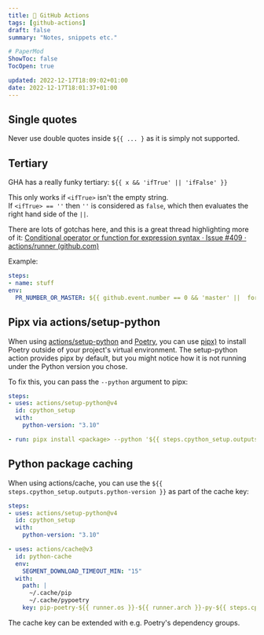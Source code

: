 ```yaml
---
title: 🎸 GitHub Actions
tags: [github-actions]
draft: false
summary: "Notes, snippets etc."

# PaperMod
ShowToc: false
TocOpen: true

updated: 2022-12-17T18:09:02+01:00
date: 2022-12-17T18:01:37+01:00
---
```


## Single quotes

Never use double quotes inside `${{ ... }` as it is simply not supported.

## Tertiary

GHA has a really funky tertiary: `${{ x && 'ifTrue' || 'ifFalse' }}`

This only works if `<ifTrue>` isn't the empty string. If `<ifTrue> == ''` then `''` is considered as `false`, which then evaluates the right hand side of the `||`.

There are lots of gotchas here, and this is a great thread highlighting more of it: [Conditional operator or function for expression syntax · Issue #409 · actions/runner (github.com)](https://github.com/actions/runner/issues/409)

Example:

```yaml
steps:
- name: stuff
env:
  PR_NUMBER_OR_MASTER: ${{ github.event.number == 0 && 'master' ||  format('pr-{0}', github.event.number)  }}
```

## Pipx via actions/setup-python

When using [actions/setup-python](https://github.com/actions/setup-python) and [Poetry](https://github.com/python-poetry/poetry), you can use [pipx)](https://github.com/pypa/pipx) to install Poetry outside of your project's virtual environment. The setup-python action provides pipx by default, but you might notice how it is not running under the Python version you chose.

To fix this, you can pass the `--python` argument to pipx:

```yaml
steps:
- uses: actions/setup-python@v4
  id: cpython_setup
  with:
    python-version: "3.10"

- run: pipx install <package> --python '${{ steps.cpython_setup.outputs.python-path }}'
```

## Python package caching

When using actions/cache, you can use the `${{ steps.cpython_setup.outputs.python-version }}` as part of the cache key:

```yaml
steps:
- uses: actions/setup-python@v4
  id: cpython_setup
  with:
    python-version: "3.10"

- uses: actions/cache@v3
  id: python-cache
  env:
    SEGMENT_DOWNLOAD_TIMEOUT_MIN: "15"
  with:
    path: |
      ~/.cache/pip
      ~/.cache/pypoetry
    key: pip-poetry-${{ runner.os }}-${{ runner.arch }}-py-${{ steps.cpython_setup.outputs.python-version }}-${{ hashFiles('poetry.lock') }}
```

The cache key can be extended with e.g. Poetry's dependency groups.
